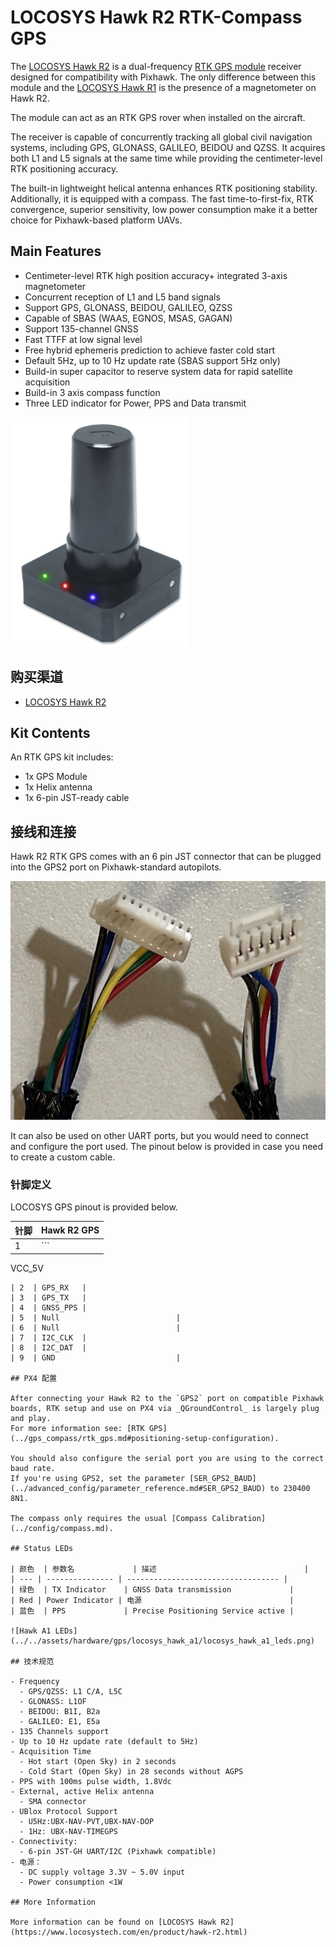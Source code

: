 # LOCOSYS Hawk R2 RTK-Compass GPS

<Badge type="tip" text="PX4 v1.13" />

The [LOCOSYS Hawk R2](https://www.locosystech.com/en/product/hawk-r2.html) is a dual-frequency [RTK GPS module](../gps_compass/rtk_gps.md) receiver designed for compatibility with Pixhawk. The only difference between this module and the [LOCOSYS Hawk R1](rtk_gps_locosys_r1.md) is the presence of a magnetometer on Hawk R2.

The module can act as an RTK GPS rover when installed on the aircraft.

The receiver is capable of concurrently tracking all global civil navigation systems, including GPS, GLONASS, GALILEO, BEIDOU and QZSS.
It acquires both L1 and L5 signals at the same time while providing the centimeter-level RTK positioning accuracy.

The built-in lightweight helical antenna enhances RTK positioning stability. Additionally, it is equipped with a compass.
The fast time-to-first-fix, RTK convergence, superior sensitivity, low power consumption make it a better choice for Pixhawk-based platform UAVs.

## Main Features

- Centimeter-level RTK high position accuracy+ integrated 3-axis magnetometer
- Concurrent reception of L1 and L5 band signals
- Support GPS, GLONASS, BEIDOU, GALILEO, QZSS
- Capable of SBAS (WAAS, EGNOS, MSAS, GAGAN)
- Support 135-channel GNSS
- Fast TTFF at low signal level
- Free hybrid ephemeris prediction to achieve faster cold start
- Default 5Hz, up to 10 Hz update rate (SBAS support 5Hz only)
- Build-in super capacitor to reserve system data for rapid satellite acquisition
- Build-in 3 axis compass function
- Three LED indicator for Power, PPS and Data transmit

![LOCOSYS Hawk R2](../../assets/hardware/gps/locosys_hawk_a1/locosys_hawk_a1_gps.png)

## 购买渠道

- [LOCOSYS Hawk R2](https://www.locosystech.com/en/product/hawk-r2.html)

## Kit Contents

An RTK GPS kit includes:

- 1x GPS Module
- 1x Helix antenna
- 1x 6-pin JST-ready cable

## 接线和连接

Hawk R2 RTK GPS comes with an 6 pin JST connector that can be plugged into the GPS2 port on Pixhawk-standard autopilots.

![LOCOSYS Hawk R2 cable for connecting to flight controller](../../assets/hardware/gps/locosys_hawk_r2/locosys_hawk_r2_jst6_cable.jpg)

It can also be used on other UART ports, but you would need to connect and configure the port used.
The pinout below is provided in case you need to create a custom cable.

### 针脚定义

LOCOSYS GPS pinout is provided below.

| 针脚 | Hawk R2 GPS                   |
| -- | ----------------------------- |
| 1  | ```
VCC_5V
```                |
| 2  | GPS_RX   |
| 3  | GPS_TX   |
| 4  | GNSS_PPS |
| 5  | Null                          |
| 6  | Null                          |
| 7  | I2C_CLK  |
| 8  | I2C_DAT  |
| 9  | GND                           |

## PX4 配置

After connecting your Hawk R2 to the `GPS2` port on compatible Pixhawk boards, RTK setup and use on PX4 via _QGroundControl_ is largely plug and play.
For more information see: [RTK GPS](../gps_compass/rtk_gps.md#positioning-setup-configuration).

You should also configure the serial port you are using to the correct baud rate.
If you're using GPS2, set the parameter [SER_GPS2_BAUD](../advanced_config/parameter_reference.md#SER_GPS2_BAUD) to 230400 8N1.

The compass only requires the usual [Compass Calibration](../config/compass.md).

## Status LEDs

| 颜色  | 参数名             | 描述                                 |
| --- | --------------- | ---------------------------------- |
| 绿色  | TX Indicator    | GNSS Data transmission             |
| Red | Power Indicator | 电源                                 |
| 蓝色  | PPS             | Precise Positioning Service active |

![Hawk A1 LEDs](../../assets/hardware/gps/locosys_hawk_a1/locosys_hawk_a1_leds.png)

## 技术规范

- Frequency
  - GPS/QZSS: L1 C/A, L5C
  - GLONASS: L1OF
  - BEIDOU: B1I, B2a
  - GALILEO: E1, E5a
- 135 Channels support
- Up to 10 Hz update rate (default to 5Hz)
- Acquisition Time
  - Hot start (Open Sky) in 2 seconds
  - Cold Start (Open Sky) in 28 seconds without AGPS
- PPS with 100ms pulse width, 1.8Vdc
- External, active Helix antenna
  - SMA connector
- UBlox Protocol Support
  - U5Hz:UBX-NAV-PVT,UBX-NAV-DOP
  - 1Hz: UBX-NAV-TIMEGPS
- Connectivity:
  - 6-pin JST-GH UART/I2C (Pixhawk compatible)
- 电源：
  - DC supply voltage 3.3V ~ 5.0V input
  - Power consumption <1W

## More Information

More information can be found on [LOCOSYS Hawk R2](https://www.locosystech.com/en/product/hawk-r2.html)
